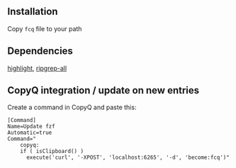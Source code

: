 ## Installation
Copy `fcq` file to your path

## Dependencies
[highlight](https://gitlab.com/saalen/highlight/), [ripgrep-all](https://github.com/phiresky/ripgrep-all)

## CopyQ integration / update on new entries
Create a command in CopyQ and paste this:
```
[Command]
Name=Update fzf
Automatic=true
Command="
    copyq:
    if ( isClipboard() )
      execute('curl', '-XPOST', 'localhost:6265', '-d', 'become:fcq')"
```
